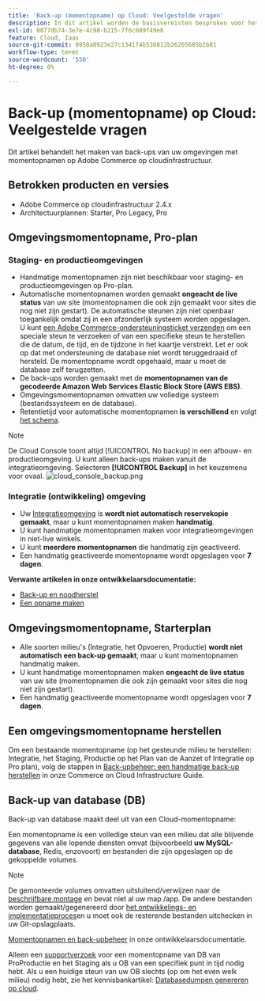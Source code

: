 ```yaml
---
title: 'Back-up (momentopname) op Cloud: Veelgestelde vragen'
description: In dit artikel worden de basisvereisten besproken voor het maken van back-ups van uw omgevingen met momentopnamen op Adobe Commerce op cloudinfrastructuur.
exl-id: 0077db74-3e7e-4c98-b215-7f6c089f49e8
feature: Cloud, Iaas
source-git-commit: 0958a8923e27c1341f4b536812b26205685b2b81
workflow-type: tm+mt
source-wordcount: '550'
ht-degree: 0%

---
```


# Back-up (momentopname) op Cloud: Veelgestelde vragen

Dit artikel behandelt het maken van back-ups van uw omgevingen met momentopnamen op Adobe Commerce op cloudinfrastructuur.

## Betrokken producten en versies

* Adobe Commerce op cloudinfrastructuur 2.4.x
* Architectuurplannen: Starter, Pro Legacy, Pro

## Omgevingsmomentopname, Pro-plan

### Staging- en productieomgevingen

* Handmatige momentopnamen zijn niet beschikbaar voor staging- en productieomgevingen op Pro-plan.
* Automatische momentopnamen worden gemaakt **ongeacht de live status** van uw site (momentopnamen die ook zijn gemaakt voor sites die nog niet zijn gestart). De automatische steunen zijn niet openbaar toegankelijk omdat zij in een afzonderlijk systeem worden opgeslagen. U kunt [een Adobe Commerce-ondersteuningsticket verzenden](/docs/commerce-knowledge-base/kb/help-center-guide/magento-help-center-user-guide.html#submit-ticket) om een speciale steun te verzoeken of van een specifieke steun te herstellen die de datum, de tijd, en de tijdzone in het kaartje verstrekt. Let er ook op dat met ondersteuning de database niet wordt teruggedraaid of hersteld. De momentopname wordt opgehaald, maar u moet de database zelf terugzetten.
* De back-ups worden gemaakt met de **momentopnamen van de gecodeerde Amazon Web Services Elastic Block Store (AWS EBS)**.
* Omgevingsmomentopnamen omvatten uw volledige systeem (bestandssysteem en de database).
* Retentietijd voor automatische momentopnamen **is verschillend** en volgt [het schema](/docs/commerce-cloud-service/user-guide/architecture/pro-architecture.html?lang=en#backup-and-disaster-recovery).

>[!NOTE]
>De Cloud Console toont altijd [!UICONTROL No backup] in een afbouw- en productieomgeving. U kunt alleen back-ups maken vanuit de integratieomgeving. Selecteren **[!UICONTROL Backup]** in het keuzemenu voor ovaal.
>![cloud_console_backup.png](assets/cloud_console_backup.png)





### Integratie (ontwikkeling) omgeving

* Uw [Integratieomgeving](/help/announcements/adobe-commerce-announcements/integration-environment-enhancement-request-pro-and-starter.md) is **wordt niet automatisch reservekopie gemaakt**, maar u kunt momentopnamen maken **handmatig**.
* U kunt handmatige momentopnamen maken voor integratieomgevingen in niet-live winkels.
* U kunt **meerdere momentopnamen** die handmatig zijn geactiveerd.
* Een handmatig geactiveerde momentopname wordt opgeslagen voor **7 dagen**.

**Verwante artikelen in onze ontwikkelaarsdocumentatie:**

* [Back-up en noodherstel](/docs/commerce-cloud-service/user-guide/architecture/pro-architecture.html#backup-and-disaster-recovery)
* [Een opname maken](/docs/commerce-cloud-service/user-guide/develop/storage/snapshots.html)

## Omgevingsmomentopname, Starterplan

* Alle soorten milieu&#39;s (Integratie, het Opvoeren, Productie) **wordt niet automatisch een back-up gemaakt**, maar u kunt momentopnamen handmatig maken.
* U kunt handmatige momentopnamen maken **ongeacht de live status** van uw site (momentopnamen die ook zijn gemaakt voor sites die nog niet zijn gestart).
* Een handmatig geactiveerde momentopname wordt opgeslagen voor **7 dagen**.

## Een omgevingsmomentopname herstellen

Om een bestaande momentopname (op het gesteunde milieu te herstellen: Integratie, het Staging, Productie op het Plan van de Aanzet of Integratie op Pro plan), volg de stappen in [Back-upbeheer: een handmatige back-up herstellen](https://experienceleague.adobe.com/en/docs/commerce-cloud-service/user-guide/develop/storage/snapshots#restore-a-manual-backup) in onze Commerce on Cloud Infrastructure Guide.

## Back-up van database (DB)

Back-up van database maakt deel uit van een Cloud-momentopname:

>>
Een momentopname is een volledige steun van een milieu dat alle blijvende gegevens van alle lopende diensten omvat (bijvoorbeeld **uw MySQL-database**, Redis, enzovoort) en bestanden die zijn opgeslagen op de gekoppelde volumes.

>[!NOTE]
>
>De gemonteerde volumes omvatten uitsluitend/verwijzen naar de [beschrijfbare montage](/docs/commerce-cloud-service/user-guide/configure/app/properties/properties.html?lang=en#mounts) en bevat niet al uw map /app. De andere bestanden worden gemaakt/gegenereerd door [het ontwikkelings- en implementatieproces](/docs/commerce-cloud-service/user-guide/architecture/pro-develop-deploy-workflow.html?lang=en#deployment-workflow)en u moet ook de resterende bestanden uitchecken in uw Git-opslagplaats.

[Momentopnamen en back-upbeheer](/docs/commerce-cloud-service/user-guide/develop/storage/snapshots.html) in onze ontwikkelaarsdocumentatie.

Alleen een [supportverzoek](/docs/commerce-knowledge-base/kb/help-center-guide/magento-help-center-user-guide.html?lang=en#submit-ticket) voor een momentopname van DB van ProProductie en het Staging als u OB van een specifiek punt in tijd nodig hebt. Als u een huidige steun van uw OB slechts (op om het even welk milieu) nodig hebt, zie het kennisbankartikel: [Databasedumpen genereren op cloud](/help/how-to/general/create-database-dump-on-cloud.md).
